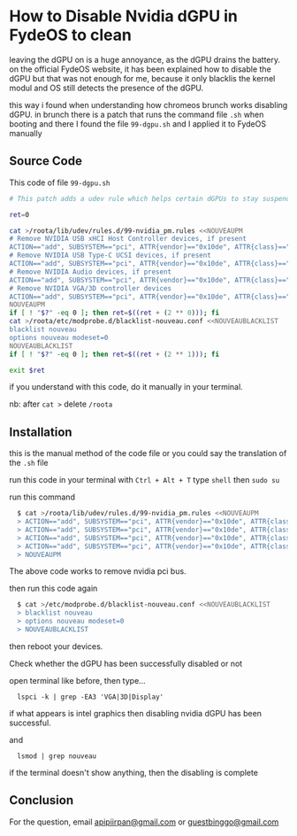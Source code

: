 
# How to Disable Nvidia dGPU in FydeOS to clean

leaving the dGPU on is a huge annoyance, as the dGPU drains the battery. on the official FydeOS website, it has been explained how to disable the dGPU but that was not enough for me, because it only blacklis the kernel modul and OS still detects the presence of the dGPU.

this way i found when understanding how chromeos brunch works disabling dGPU. in brunch there is a patch that runs the command file ```.sh``` when booting and there I found the file ```99-dgpu.sh``` and I applied it to FydeOS manually
## Source Code

This code of file ```99-dgpu.sh```

```sh
# This patch adds a udev rule which helps certain dGPUs to stay suspended (improves battery life and prevents overheating)

ret=0

cat >/roota/lib/udev/rules.d/99-nvidia_pm.rules <<NOUVEAUPM
# Remove NVIDIA USB xHCI Host Controller devices, if present
ACTION=="add", SUBSYSTEM=="pci", ATTR{vendor}=="0x10de", ATTR{class}=="0x0c0330", ATTR{power/control}="auto", ATTR{remove}="1"
# Remove NVIDIA USB Type-C UCSI devices, if present
ACTION=="add", SUBSYSTEM=="pci", ATTR{vendor}=="0x10de", ATTR{class}=="0x0c8000", ATTR{power/control}="auto", ATTR{remove}="1"
# Remove NVIDIA Audio devices, if present
ACTION=="add", SUBSYSTEM=="pci", ATTR{vendor}=="0x10de", ATTR{class}=="0x040300", ATTR{power/control}="auto", ATTR{remove}="1"
# Remove NVIDIA VGA/3D controller devices
ACTION=="add", SUBSYSTEM=="pci", ATTR{vendor}=="0x10de", ATTR{class}=="0x03[0-9]*", ATTR{power/control}="auto", ATTR{remove}="1"
NOUVEAUPM
if [ ! "$?" -eq 0 ]; then ret=$((ret + (2 ** 0))); fi
cat >/roota/etc/modprobe.d/blacklist-nouveau.conf <<NOUVEAUBLACKLIST
blacklist nouveau
options nouveau modeset=0
NOUVEAUBLACKLIST
if [ ! "$?" -eq 0 ]; then ret=$((ret + (2 ** 1))); fi

exit $ret
```
if you understand with this code, do it manually in your terminal.

nb: after ```cat >``` delete ```/roota```
## Installation

this is the manual method of the code file or you could say the translation of the ```.sh``` file

run this code in your terminal with ```Ctrl + Alt + T``` type ```shell``` then ```sudo su```

run this command
```sh
  $ cat >/roota/lib/udev/rules.d/99-nvidia_pm.rules <<NOUVEAUPM
  > ACTION=="add", SUBSYSTEM=="pci", ATTR{vendor}=="0x10de", ATTR{class}=="0x0c0330", ATTR{power/control}="auto", ATTR{remove}="1"
  > ACTION=="add", SUBSYSTEM=="pci", ATTR{vendor}=="0x10de", ATTR{class}=="0x0c8000", ATTR{power/control}="auto", ATTR{remove}="1"
  > ACTION=="add", SUBSYSTEM=="pci", ATTR{vendor}=="0x10de", ATTR{class}=="0x040300", ATTR{power/control}="auto", ATTR{remove}="1"
  > ACTION=="add", SUBSYSTEM=="pci", ATTR{vendor}=="0x10de", ATTR{class}=="0x03[0-9]*", ATTR{power/control}="auto", ATTR{remove}="1"
  > NOUVEAUPM
```
The above code works to remove nvidia pci bus.

then run this code again

```sh  
  $ cat >/etc/modprobe.d/blacklist-nouveau.conf <<NOUVEAUBLACKLIST
  > blacklist nouveau
  > options nouveau modeset=0
  > NOUVEAUBLACKLIST
```
then reboot your devices.

Check whether the dGPU has been successfully disabled or not

open terminal like before, then type...
```
  lspci -k | grep -EA3 'VGA|3D|Display'
```

if what appears is intel graphics then disabling nvidia dGPU has been successful.

and 
```
  lsmod | grep nouveau
```
if the terminal doesn't show anything, then the disabling is complete
## Conclusion

For the question, email apipiirpan@gmail.com or guestbinggo@gmail.com

